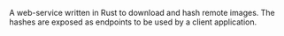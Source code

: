 A web-service written in Rust to download and hash remote images. The hashes are exposed as endpoints to be used by a client application. 
